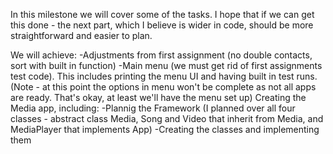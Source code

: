 In this milestone we will cover some of the tasks.
I hope that if we can get this done - the next part, which I believe is wider in code, should be more straightforward and easier to plan.

We will achieve:
-Adjustments from first assignment (no double contacts, sort with built in function)
-Main menu (we must get rid of first assignments test code). This includes printing the menu UI and having built in test runs.
  (Note - at this point the options in menu won't be complete as not all apps are ready. That's okay, at least we'll have the menu set up)
Creating the Media app, including:
-Plannig the Framework (I planned over all four classes - abstract class Media, Song and Video that inherit from Media, and MediaPlayer that implements App)
-Creating the classes and implementing them
